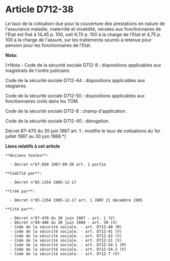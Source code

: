 # Article D712-38

Le taux de la cotisation due pour la couverture des prestations en nature de l'assurance maladie, maternité et invalidité,
versées aux fonctionnaires de l'Etat est fixé à 14,45 p. 100, soit 9,70 p. 100 à la charge de l'Etat et 4,75 p. 100 à la
charge de l'assuré, sur les traitements soumis à retenue pour pension pour les fonctionnaires de l'Etat.

**Nota:**

[*Nota - Code de la sécurité sociale D712-8 : dispositions applicables aux magistrats de l'ordre judiciaire. 

Code de la sécurité sociale D712-44 : dispositions applicables aux stagiaires.

Code de la sécurité sociale D712-50 : dispositions applicables aux fonctionnaires civils dans les TOM.

Code de la sécurité sociale D712-8 : champ d'application.

Code de la sécurité sociale D712-40 : dérogation.

Décret 87-470 du 30 juin 1987 art. 1 : modifie le taux de cotisations du 1er juillet 1987 au 30 juin 1988.*]

**Liens relatifs à cet article**

	**Anciens textes**:

	  - Décret n°67-850 1967-09-30 art. 1 partie

	**Codifié par**:

	  - Décret n°85-1354 1985-12-17

	**Créé par**:

	  - Décret n°85-1354 1985-12-17 art. 1 JORF 21 décembre 1985

	**Cité par**:

	  - Décret n°87-470 du 30 juin 1987 - art. 1 (V)
	  - Décret n°89-406 du 20 juin 1989 - art. 39 (V)
	  - Code de la sécurité sociale. - art. D712-40 (M)
	  - Code de la sécurité sociale. - art. D712-41 (V)
	  - Code de la sécurité sociale. - art. D712-43 (V)
	  - Code de la sécurité sociale. - art. D712-51 (V)
	  - Code de la sécurité sociale. - art. D712-54-1 (M)
	  - Code de la sécurité sociale. - art. D712-54-2 (V)
	  - Code de la sécurité sociale. - art. D712-7 (V)
